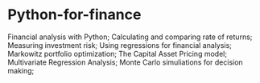 # Python-for-finance
Financial analysis with Python; 
Calculating and comparing rate of returns;
Measuring investment risk;
Using regressions for financial analysis;
Markowitz portfolio optimization;
The Capital Asset Pricing model;
Multivariate Regression Analysis;
Monte Carlo simuliations for decision making;
